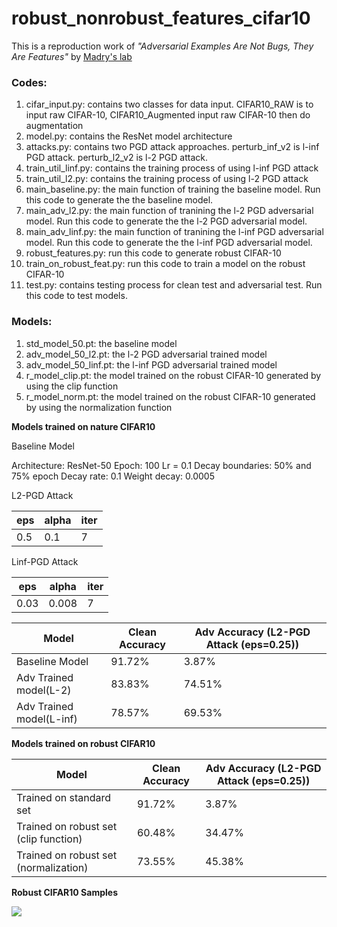 # robust_nonrobust_features_cifar10

This is a reproduction work of *"Adversarial Examples Are Not Bugs, They Are Features"* by [Madry's lab](https://github.com/MadryLab/constructed-datasets)

### Codes:

1. cifar_input.py: contains two classes for data input. CIFAR10_RAW is to input raw CIFAR-10, CIFAR10_Augmented input raw CIFAR-10 then do augmentation
2. model.py: contains the ResNet model architecture
3. attacks.py: contains two PGD attack approaches. perturb_inf_v2 is l-inf PGD attack. perturb_l2_v2 is l-2 PGD attack.
4. train_util_linf.py: contains the training process of using l-inf PGD attack
5. train_util_l2.py: contains the training process of using l-2 PGD attack
6. main_baseline.py: the main function of training the baseline model. Run this code to generate the the baseline model.
7. main_adv_l2.py: the main function of tranining the l-2 PGD adversarial model. Run this code to generate the the l-2 PGD adversarial model.
8. main_adv_linf.py: the main function of tranining the l-inf PGD adversarial model. Run this code to generate the the l-inf PGD adversarial model.
9. robust_features.py: run this code to generate robust CIFAR-10
10. train_on_robust_feat.py: run this code to train a model on the robust CIFAR-10
11. test.py: contains testing process for clean test and adversarial test. Run this code to test models.

### Models:
1. std_model_50.pt: the baseline model
2. adv_model_50_l2.pt: the l-2 PGD adversarial trained model
3. adv_model_50_linf.pt: the l-inf PGD adversarial trained model
4. r_model_clip.pt: the model trained on the robust CIFAR-10 generated by using the clip function
5. r_model_norm.pt: the model trained on the robust CIFAR-10 generated by using the normalization function


**Models trained on nature CIFAR10**

Baseline Model

Architecture: ResNet-50 
Epoch: 100 
Lr = 0.1 
Decay boundaries: 50% and 75% epoch
Decay rate: 0.1 
Weight decay: 0.0005

L2-PGD Attack

|eps|alpha|iter|
|---|-----|----|
|0.5|0.1|7|

Linf-PGD Attack

|eps|alpha|iter|
|---|-----|----|
|0.03|0.008|7|

|Model|Clean Accuracy|Adv Accuracy (L2-PGD Attack (eps=0.25))|
|-----|--------------|------------|
|Baseline Model|91.72%|3.87%|
|Adv Trained model(L-2)|83.83%|74.51%|
|Adv Trained model(L-inf)|78.57%|69.53%|


**Models trained on robust CIFAR10**

|Model|Clean Accuracy|Adv Accuracy (L2-PGD Attack (eps=0.25))|
|-----|--------------|------------|
|Trained on standard set|91.72%|3.87%|
|Trained on robust set (clip function)|60.48%|34.47%|
|Trained on robust set (normalization)|73.55%|45.38%|

**Robust CIFAR10 Samples**

<img src="./pics/image.png">

